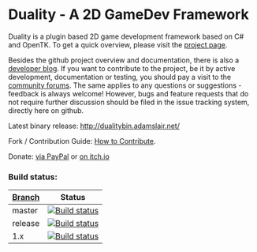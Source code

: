Duality - A 2D GameDev Framework
=======

Duality is a plugin based 2D game development framework based on C# and OpenTK. To get a quick overview, please visit the [project page](http://duality.adamslair.net).

Besides the github project overview and documentation, there is also a [developer blog](http://blog.adamslair.net). If you want to contribute to the project, be it by active development, documentation or testing, you should pay a visit to the [community forums](http://forum.adamslair.net). The same applies to any questions or suggestions - feedback is always welcome! However, bugs and feature requests that do not require further discussion should be filed in the issue tracking system, directly here on github.

Latest binary release: http://dualitybin.adamslair.net/

Fork / Contribution Guide: [How to Contribute](https://github.com/AdamsLair/duality/wiki/How-to-Contribute).

Donate: [via PayPal](https://www.paypal.com/cgi-bin/webscr?cmd=_s-xclick&hosted_button_id=PL2U4Z8XNQENC) or [on itch.io](http://adamslair.itch.io/duality)

### Build status: 
| [Branch](https://github.com/AdamsLair/duality/wiki/Branch-Descriptions)  | Status |
|---------|--------|
| master  | [![Build status](https://ci.appveyor.com/api/projects/status/eyxpet6jky1cqy6i/branch/master?svg=true)](https://ci.appveyor.com/project/AdamsLairBot/duality/branch/master) |
| release | [![Build status](https://ci.appveyor.com/api/projects/status/eyxpet6jky1cqy6i/branch/release?svg=true)](https://ci.appveyor.com/project/AdamsLairBot/duality/branch/release) |
| 1.x     | [![Build status](https://ci.appveyor.com/api/projects/status/eyxpet6jky1cqy6i/branch/1.x?svg=true)](https://ci.appveyor.com/project/AdamsLairBot/duality/branch/1.x)    |
